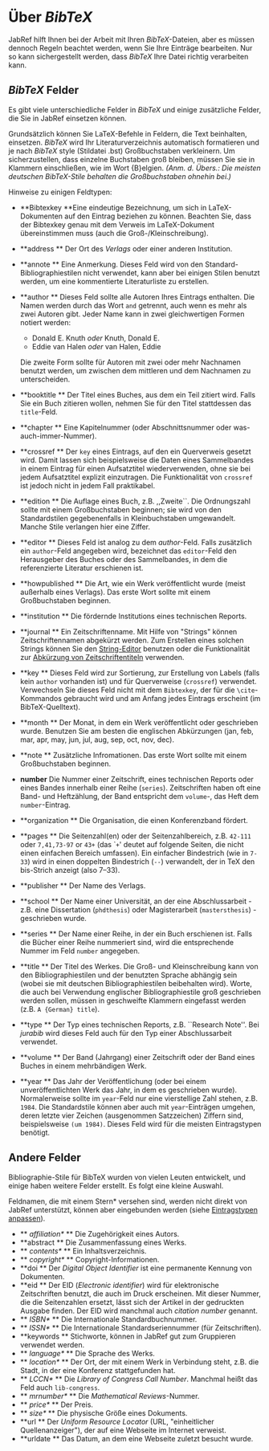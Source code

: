 # Über *BibTeX*

JabRef hilft Ihnen bei der Arbeit mit Ihren *BibTeX*-Dateien, aber es müssen dennoch Regeln beachtet werden, wenn Sie Ihre Einträge bearbeiten. Nur so kann sichergestellt werden, dass *BibTeX* Ihre Datei richtig verarbeiten kann.

## *BibTeX* Felder

Es gibt viele unterschiedliche Felder in *BibTeX* und einige zusätzliche Felder, die Sie in JabRef einsetzen können.

Grundsätzlich können Sie LaTeX-Befehle in Feldern, die Text beinhalten, einsetzen. *BibTeX* wird Ihr Literaturverzeichnis automatisch formatieren und je nach *BibTeX* style (Stildatei .bst) Großbuchstaben verkleinern. Um sicherzustellen, dass einzelne Buchstaben groß bleiben, müssen Sie sie in Klammern einschließen, wie im Wort {B}elgien. *(Anm. d. Übers.: Die meisten deutschen BibTeX-Stile behalten die Großbuchstaben ohnehin bei.)*

Hinweise zu einigen Feldtypen:

-   **Bibtexkey
    **Eine eindeutige Bezeichnung, um sich in LaTeX-Dokumenten auf den Eintrag beziehen zu können. Beachten Sie, dass der Bibtexkey genau mit dem Verweis im LaTeX-Dokument übereinstimmen muss (auch die Groß-/Kleinschreibung).
-   **address
    ** Der Ort des *Verlags* oder einer anderen Institution.
-   **annote
    ** Eine Anmerkung. Dieses Feld wird von den Standard-Bibliographiestilen nicht verwendet, kann aber bei einigen Stilen benutzt werden, um eine kommentierte Literaturliste zu erstellen.
-   **author
    ** Dieses Feld sollte alle Autoren Ihres Eintrags enthalten. Die Namen werden durch das Wort `and` getrennt, auch wenn es mehr als zwei Autoren gibt. Jeder Name kann in zwei gleichwertigen Formen notiert werden:
    -   Donald E. Knuth *oder* Knuth, Donald E.
    -   Eddie van Halen *oder* van Halen, Eddie

    Die zweite Form sollte für Autoren mit zwei oder mehr Nachnamen benutzt werden, um zwischen dem mittleren und dem Nachnamen zu unterscheiden.
-   **booktitle
    ** Der Titel eines Buches, aus dem ein Teil zitiert wird. Falls Sie ein Buch zitieren wollen, nehmen Sie für den Titel stattdessen das `title`-Feld.
-   **chapter
    ** Eine Kapitelnummer (oder Abschnittsnummer oder was-auch-immer-Nummer).
-   **crossref
    ** Der `key` eines Eintrags, auf den ein Querverweis gesetzt wird. Damit lassen sich beispielsweise die Daten eines Sammelbandes in einem Eintrag für einen Aufsatztitel wiederverwenden, ohne sie bei jedem Aufsatztitel explizit einzutragen. Die Funktionalität von `crossref` ist jedoch nicht in jedem Fall praktikabel.
-   **edition
    ** Die Auflage eines Buch, z.B. ,,Zweite\`\`. Die Ordnungszahl sollte mit einem Großbuchstaben beginnen; sie wird von den Standardstilen gegebenenfalls in Kleinbuchstaben umgewandelt. Manche Stile verlangen hier eine Ziffer.
-   **editor
    ** Dieses Feld ist analog zu dem *author*-Feld. Falls zusätzlich ein `author`-Feld angegeben wird, bezeichnet das `editor`-Feld den Herausgeber des Buches oder des Sammelbandes, in dem die referenzierte Literatur erschienen ist.
-   **howpublished
    ** Die Art, wie ein Werk veröffentlicht wurde (meist außerhalb eines Verlags). Das erste Wort sollte mit einem Großbuchstaben beginnen.
-   **institution
    ** Die fördernde Institutions eines technischen Reports.
-   **journal
    ** Ein Zeitschriftenname. Mit Hilfe von "Strings" können Zeitschriftennamen abgekürzt werden. Zum Erstellen eines solchen Strings können Sie den [String-Editor](StringEditorHelp.html) benutzen oder die Funktionalität zur [Abkürzung von Zeitschriftentiteln](JournalAbbreviations.html) verwenden.
-   **key
    ** Dieses Feld wird zur Sortierung, zur Erstellung von Labels (falls kein `author` vorhanden ist) und für Querverweise (`crossref`) verwendet. Verwechseln Sie dieses Feld nicht mit dem `Bibtexkey`, der für die `\cite`-Kommandos gebraucht wird und am Anfang jedes Eintrags erscheint (im BibTeX-Quelltext).
-   **month
    ** Der Monat, in dem ein Werk veröffentlicht oder geschrieben wurde. Benutzen Sie am besten die englischen Abkürzungen (jan, feb, mar, apr, may, jun, jul, aug, sep, oct, nov, dec).
-   **note
    ** Zusätzliche Infromationen. Das erste Wort sollte mit einem Großbuchstaben beginnen.
-   **number**
    Die Nummer einer Zeitschrift, eines technischen Reports oder eines Bandes innerhalb einer Reihe (`series`). Zeitschriften haben oft eine Band- und Heftzählung, der Band entspricht dem `volume`-, das Heft dem `number`-Eintrag.
-   **organization
    ** Die Organisation, die einen Konferenzband fördert.
-   **pages
    ** Die Seitenzahl(en) oder der Seitenzahlbereich, z.B. `42-111` oder `7,41,73-97` or `43+` (das \``+`' deutet auf folgende Seiten, die nicht einen einfachen Bereich umfassen). Ein einfacher Bindestrich (wie in `7-33`) wird in einen doppelten Bindestrich (`--`) verwandelt, der in TeX den bis-Strich anzeigt (also 7–33).
-   **publisher
    ** Der Name des Verlags.
-   **school
    ** Der Name einer Universität, an der eine Abschlussarbeit - z.B. eine Dissertation (`phdthesis`) oder Magisterarbeit (`mastersthesis`) - geschrieben wurde.
-   **series
    ** Der Name einer Reihe, in der ein Buch erschienen ist. Falls die Bücher einer Reihe nummeriert sind, wird die entsprechende Nummer im Feld `number` angegeben.
-   **title
    ** Der Titel des Werkes. Die Groß- und Kleinschreibung kann von den Bibliographiestilen und der benutzten Sprache abhängig sein (wobei sie mit deutschen Bibliographiestilen beibehalten wird). Worte, die auch bei Verwendung englischer Bibliographiestile groß geschrieben werden sollen, müssen in geschweifte Klammern eingefasst werden (z.B. `A {German} title`).
-   **type
    ** Der Typ eines technischen Reports, z.B. \`\`Research Note''. Bei *jurabib* wird dieses Feld auch für den Typ einer Abschlussarbeit verwendet.
-   **volume
    ** Der Band (Jahrgang) einer Zeitschrift oder der Band eines Buches in einem mehrbändigen Werk.
-   **year
    ** Das Jahr der Veröffentlichung (oder bei einem unveröffentlichten Werk das Jahr, in dem es geschrieben wurde). Normalerweise sollte im `year`-Feld nur eine vierstellige Zahl stehen, z.B. `1984`. Die Standardstile können aber auch mit `year`-Einträgen umgehen, deren letzte vier Zeichen (ausgenommen Satzzeichen) Ziffern sind, beispielsweise `(um 1984)`. Dieses Feld wird für die meisten Eintragstypen benötigt.

## Andere Felder

Bibliographie-Stile für BibTeX wurden von vielen Leuten entwickelt, und einige haben weitere Felder erstellt. Es folgt eine kleine Auswahl.

Feldnamen, die mit einem Stern\* versehen sind, werden nicht direkt von JabRef unterstützt, können aber eingebunden werden (siehe [Eintragstypen anpassen](CustomEntriesHelp.html)).

-   **<span style="font-weight: normal; font-style: italic;"> affiliation\*</span>
    ** Die Zugehörigkeit eines Autors.
-   **abstract
    ** Die Zusammenfassung eines Werks.
-   **<span style="font-weight: normal; font-style: italic;"> contents\*</span>
    ** Ein Inhaltsverzeichnis.
-   **<span style="font-weight: normal; font-style: italic;"> copyright\*</span>
    ** Copyright-Informationen.
-   **doi
    ** Der *Digital Object Identifier* ist eine permanente Kennung von Dokumenten.
-   **eid
    ** Der EID (*Electronic identifier*) wird für elektronische Zeitschriften benutzt, die auch im Druck erscheinen. Mit dieser Nummer, die die Seitenzahlen ersetzt, lässt sich der Artikel in der gedruckten Ausgabe finden. Der EID wird manchmal auch *citation number* genannt.
-   **<span style="font-weight: normal; font-style: italic;"> ISBN\*</span>
    ** Die Internationale Standardbuchnummer.
-   **<span style="font-weight: normal; font-style: italic;"> ISSN\*</span>
    ** Die Internationale Standardseriennummer (für Zeitschriften).
-   **keywords
    ** Stichworte, können in JabRef gut zum Gruppieren verwendet werden.
-   **<span style="font-weight: normal; font-style: italic;"> language\*</span>
    ** Die Sprache des Werks.
-   **<span style="font-weight: normal; font-style: italic;"> location\*</span>
    ** Der Ort, der mit einem Werk in Verbindung steht, z.B. die Stadt, in der eine Konferenz stattgefunden hat.
-   **<span style="font-weight: normal; font-style: italic;"> LCCN\*</span>
    ** Die *Library of Congress Call Number*. Manchmal heißt das Feld auch `lib-congress`.
-   **<span style="font-weight: normal; font-style: italic;"> mrnumber\*</span>
    ** Die *Mathematical Reviews*-Nummer.
-   **<span style="font-weight: normal; font-style: italic;"> price\*</span>
    ** Der Preis.
-   **<span style="font-weight: normal; font-style: italic;"> size\*</span>
    ** Die physische Größe eines Dokuments.
-   **url
    ** Der *Uniform Resource Locator* (URL, "einheitlicher Quellenanzeiger"), der auf eine Webseite im Internet verweist.
-   **urldate
    ** Das Datum, an dem eine Webseite zuletzt besucht wurde.


